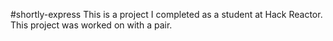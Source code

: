 #shortly-express
This is a project I completed as a student at Hack Reactor. This project was worked on with a pair.
